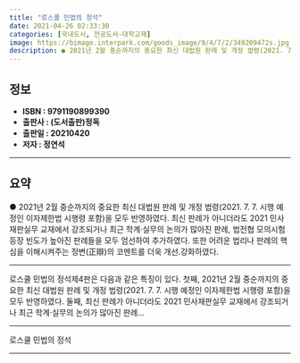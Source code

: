 ```yaml
---
title: "로스쿨 민법의 정석"
date: 2021-04-26 02:33:30
categories: [국내도서, 전공도서-대학교재]
image: https://bimage.interpark.com/goods_image/9/4/7/2/349209472s.jpg
description: ● 2021년 2월 중순까지의 중요한 최신 대법원 판례 및 개정 법령(2021. 7. 7. 시행 예정인 이자제한법 시행령 포함)을 모두 반영하였다. 최신 판례가 아니더라도 2021 민사재판실무 교재에서 강조되거나 최근 학계·실무의 논의가 많아진 판례, 법전협 모의시험 등장 빈도가 높아
---
```


## **정보**

- **ISBN : 9791190899390**
- **출판사 : (도서출판)정독**
- **출판일 : 20210420**
- **저자 : 정연석**

------



## **요약**

●  2021년 2월 중순까지의 중요한 최신 대법원 판례 및 개정 법령(2021. 7. 7. 시행 예정인 이자제한법 시행령 포함)을 모두 반영하였다. 최신 판례가 아니더라도 2021 민사재판실무 교재에서 강조되거나 최근 학계·실무의 논의가 많아진 판례, 법전협 모의시험 등장 빈도가 높아진 판례들을 모두 엄선하여 추가하였다. 또한 어려운 법리나 판례의 핵심을 이해시켜주는 정변(正辯)의 코멘트를 더욱 개선.강화하였다.

------

로스쿨 민법의 정석제4판은 다음과 같은 특징이 있다. 첫째, 2021년 2월 중순까지의 중요한 최신 대법원 판례 및 개정 법령(2021. 7. 7. 시행 예정인 이자제한법 시행령 포함)을 모두 반영하였다. 둘째, 최신 판례가 아니더라도 2021 민사재판실무 교재에서 강조되거나 최근 학계·실무의 논의가 많아진 판례... 

------


로스쿨 민법의 정석 

------


